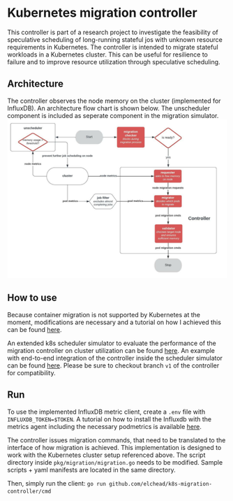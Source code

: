 # Kubernetes migration controller

This controller is part of a research project to investigate the feasibility of speculative scheduling of long-running stateful jos with unknown resource requirements in Kubernetes. The controller is intended to migrate stateful workloads in a Kubernetes cluster. This can be useful for resilience to failure and to improve resource utilization through speculative scheduling.

## Architecture

The controller observes the node memory on the cluster (implemented for InfluxDB).
An architecture flow chart is shown below. The unscheduler component is included as seperate component in the migration simulator.
![](./migration_controller.jpeg)

<!-- A more comprehensive motivation and explaination of the controller can be found in my [Master's thesis]. TODO-->

## How to use

Because container migration is not supported by Kubernetes at the moment, modifications are necessary and a tutorial on how I achieved this can be found [here](https://astobbe.me/posts/pod-migration/).

An extended k8s scheduler simulator to evaluate the performance of the migration controller on cluster utilization can be found [here](https://github.com/elchead/k8s-cluster-simulator).
An example with end-to-end integration of the controller inside the scheduler simulator can be found [here](https://github.com/elchead/k8s-cluster-simulator/blob/jobruntime_v1/example/main.go). Please be sure to checkout branch `v1` of the controller for compatibility.

## Run

To use the implemented InfluxDB metric client, create a `.env` file with `INFLUXDB_TOKEN=$TOKEN`. A tutorial on how to install the Influxdb with the metrics agent including the necessary podmetrics is available [here](https://astobbe.me/posts/k8s-monitoring-with-influx-telegraf/).

The controller issues migration commands, that need to be translated to the interface of how migration is achieved. This implementation is designed to work with the Kubernetes cluster setup referenced above.
The script directory inside `pkg/migration/migration.go` needs to be modified. Sample scripts + yaml manifests are located in the same directory.

Then, simply run the client:
`go run github.com/elchead/k8s-migration-controller/cmd`

